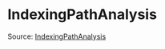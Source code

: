 # IndexingPathAnalysis

Source: [IndexingPathAnalysis](../../../csrc/device_lower/analysis/non_divisible_split.cpp#L231)
